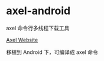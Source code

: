 # axel-android

axel 命令行多线程下载工具

[Axel Website](http://axel.alioth.debian.org)

移植到 Android 下，可编译成 axel 命令
